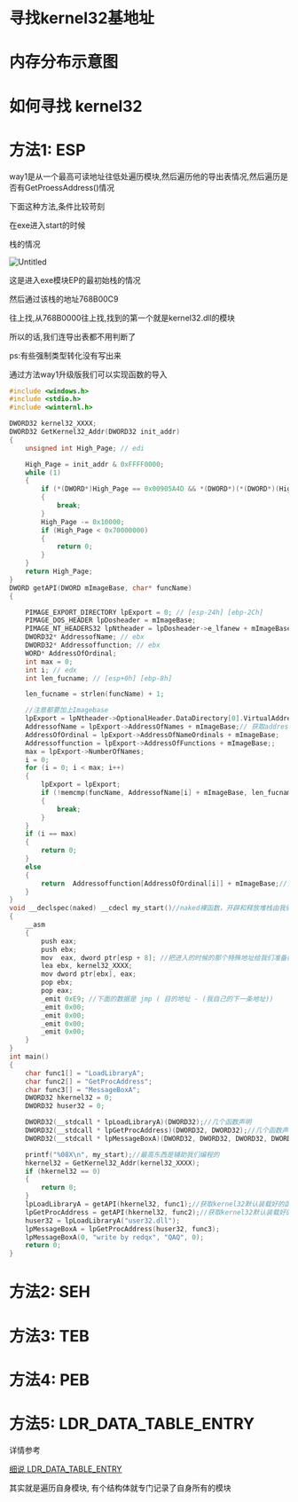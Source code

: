# 寻找kernel32基地址

# 内存分布示意图

# 如何寻找 kernel32

# 方法1: ESP

way1是从一个最高可读地址往低处遍历模块,然后遍历他的导出表情况,然后遍历是否有GetProessAddress()情况

下面这种方法,条件比较苛刻

在exe进入start的时候

栈的情况

![Untitled](%E5%AF%BB%E6%89%BEkernel32%E5%9F%BA%E5%9C%B0%E5%9D%80%20f35bae69088f4b2e82c6e787448c5a66/Untitled.png)

这是进入exe模块EP的最初始栈的情况

然后通过该栈的地址768B00C9

往上找,从768B0000往上找,找到的第一个就是kernel32.dll的模块

所以的话,我们连导出表都不用判断了

ps:有些强制类型转化没有写出来

通过方法way1升级版我们可以实现函数的导入

```c
#include <windows.h>
#include <stdio.h>
#include <winternl.h>

DWORD32 kernel32_XXXX;
DWORD32 GetKernel32_Addr(DWORD32 init_addr)
{
    unsigned int High_Page; // edi

    High_Page = init_addr & 0xFFFF0000;
    while (1)
    {
        if (*(DWORD*)High_Page == 0x00905A4D && *(DWORD*)(*(DWORD*)(High_Page + 60) + High_Page) == 0x00004550)//寻找PE和MZ标志
        {
            break;
        }
        High_Page -= 0x10000;
        if (High_Page < 0x70000000)
        {
            return 0;
        }
    }
    return High_Page;
}
DWORD getAPI(DWORD mImageBase, char* funcName)
{

    PIMAGE_EXPORT_DIRECTORY lpExport = 0; // [esp-24h] [ebp-2Ch]
    PIMAGE_DOS_HEADER lpDosheader = mImageBase;
    PIMAGE_NT_HEADERS32 lpNtheader = lpDosheader->e_lfanew + mImageBase;
    DWORD32* AddressofName; // ebx
    DWORD32* Addressoffunction; // ebx
    WORD* AddressOfOrdinal;
    int max = 0;
    int i; // edx
    int len_fucname; // [esp+0h] [ebp-8h]

    len_fucname = strlen(funcName) + 1;

    //注意都要加上Imagebase
    lpExport = lpNtheader->OptionalHeader.DataDirectory[0].VirtualAddress + mImageBase;
    AddressofName = lpExport->AddressOfNames + mImageBase;// 获取addressofname
    AddressOfOrdinal = lpExport->AddressOfNameOrdinals + mImageBase;
    Addressoffunction = lpExport->AddressOfFunctions + mImageBase;;
    max = lpExport->NumberOfNames;
    i = 0;
    for (i = 0; i < max; i++)
    {
        lpExport = lpExport;
        if (!memcmp(funcName, AddressofName[i] + mImageBase, len_fucname))//把AddressofName数组指向的名字都和目标函数进行比较,然后去找到
        {
            break;
        }
    }
    if (i == max)
    {
        return 0;
    }
    else
    {
        return  Addressoffunction[AddressOfOrdinal[i]] + mImageBase;//该函数对应的AddressOfOrdinal的成员,
    }
}
void __declspec(naked) __cdecl my_start()//naked裸函数，开辟和释放堆栈由我们自己写。这会是我们最后处理的时候,真正的entrypoint
{
    __asm
    {
        push eax;
        push ebx;
        mov  eax, dword ptr[esp + 8]; //把进入的时候的那个特殊地址给我们准备好的全局变量
        lea ebx, kernel32_XXXX;
        mov dword ptr[ebx], eax;
        pop ebx;
        pop eax;
        _emit 0xE9; //下面的数据是 jmp ( 目的地址 - (我自己的下一条地址))
        _emit 0x00;
        _emit 0x00;
        _emit 0x00;
        _emit 0x00;
    }
}
int main()
{
    char func1[] = "LoadLibraryA";
    char func2[] = "GetProcAddress";
    char func3[] = "MessageBoxA";
    DWORD32 hkernel32 = 0;
    DWORD32 huser32 = 0;

    DWORD32(__stdcall * lpLoadLibraryA)(DWORD32);//几个函数声明
    DWORD32(__stdcall * lpGetProcAddress)(DWORD32, DWORD32);//几个函数声明
    DWORD32(__stdcall * lpMessageBoxA)(DWORD32, DWORD32, DWORD32, DWORD32);//几个函数声明

    printf("%08X\n", my_start);//最高东西是辅助我们编程的
    hkernel32 = GetKernel32_Addr(kernel32_XXXX);
    if (hkernel32 == 0)
    {
        return 0;
    }
    lpLoadLibraryA = getAPI(hkernel32, func1);//获取kernel32默认装载好的函数地址
    lpGetProcAddress = getAPI(hkernel32, func2);//获取kernel32默认装载好的函数地址
    huser32 = lpLoadLibraryA("user32.dll");
    lpMessageBoxA = lpGetProcAddress(huser32, func3);
    lpMessageBoxA(0, "write by redqx", "QAQ", 0);
    return 0;
}
```

# 方法2: SEH

# 方法3: TEB

# 方法4: PEB

# 方法5: LDR_DATA_TABLE_ENTRY

详情参考 

[细说  LDR_DATA_TABLE_ENTRY](../../../../../%E5%9F%BA%E7%A1%80%E7%9F%A5%E8%AF%86%20952822bd9818498680b0b4839d1b186b/windows%E5%86%85%E6%A0%B8%205f7a9d00e0b14bed9221e9376a77c471/TEB64%2085e6088f79ab4e628e5b5784df617869/0x60%20QWORD%20PEB%208774d051ce214cd1a9ef190c7aa74784/0x18%20ULONGLONG%20Ldr;%2055b5316905c544eb9a3b8d7dc7afa40f/%E7%BB%86%E8%AF%B4%20LDR_DATA_TABLE_ENTRY%20250b60e17b3c4af2a6466d097a2a6d2e.md)

其实就是遍历自身模块, 有个结构体就专门记录了自身所有的模块
